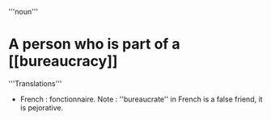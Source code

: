 '''noun'''

# A person who is part of a [[bureaucracy]]

'''Translations'''
* French : fonctionnaire. Note : ''bureaucrate'' in French is a false friend, it is pejorative.